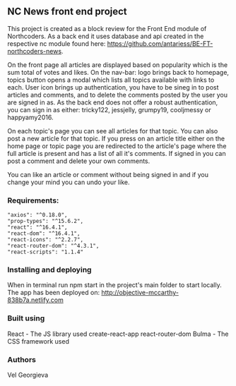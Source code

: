 ## NC News front end project
This project is created as a block review for the Front End module of Northcoders. As a back end it uses database and api created in the respective nc module found here: https://github.com/antariess/BE-FT-northcoders-news.

On the front page all articles are displayed based on popularity which is the sum total of votes and likes. On the nav-bar: logo brings back to homepage, topics button opens a modal which lists all topics available with links to each. User icon brings up authentication, you have to be sineg in to post articles and comments, and to delete the comments posted by the user you are signed in as. As the back end does not offer a robust authentication, you can sign in as either: tricky122, jessjelly, grumpy19, cooljmessy or happyamy2016.

On each topic's page you can see all articles for that topic. You can also post a new article for that topic. If you press on an article title either on the home page or topic page you are redirected to the article's page where the full article is present and has a list of all it's comments. If signed in you can post a comment and delete your own comments.

You can like an article or comment without being signed in and if you change your mind you can undo your like. 

### Requirements:
    "axios": "^0.18.0",
    "prop-types": "^15.6.2",
    "react": "^16.4.1",
    "react-dom": "^16.4.1",
    "react-icons": "^2.2.7",
    "react-router-dom": "^4.3.1",
    "react-scripts": "1.1.4"

### Installing and deploying
When in terminal run npm start in the project's main folder to start locally. The app has been deployed on: http://objective-mccarthy-838b7a.netlify.com

### Built using
React - The JS library used
create-react-app
react-router-dom
Bulma - The CSS framework used

### Authors
Vel Georgieva
